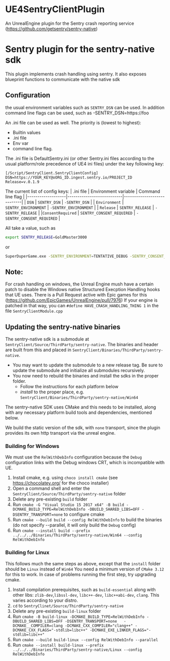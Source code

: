 # UE4SentryClientPlugin
An UnrealEngine plugin for the Sentry crash reporting service (https://github.com/getsentry/sentry-native)

# Sentry plugin for the sentry-native sdk
This plugin implements crash handling using sentry.  It also exposes blueprint functions to communicate
with the native sdk 

## Configuration
the usual environment variables such as `SENTRY_DSN` can be used.  In addition
command line flags can be used, such as -SENTRY_DSN=https://foo

An .ini file can be used as well.  The priority is (lowest to highest):
- Builtin values
- .ini file
- Env var
- command line flag.

The .ini file is  DefaultSentry.ini (or other Sentry.ini files according to the usual platform/role precedence
of UE4 ini files) under the key following key:
```
[/Script/SentryClient.SentryClientConfig]
DSN=https://YOUR_KEY@oORG_ID.ingest.sentry.io/PROJECT_ID
Release=v.0.1.9
```

The current list of config keys:
| .ini file         | Environment variable      | Command line flag          |
|-------------------|---------------------------|----------------------------|
| `DSN`             | `SENTRY_DSN`              | `-SENTRY_DSN`              |
| `Environment`     | `SENTRY_ENVIRONMENT`      | `-SENTRY_ENVIRONMENT`      |
| `Release`         | `SENTRY_RELEASE`          | `-SENTRY_RELEASE`          |
|`ConsentRequired`  | `SENTRY_CONSENT_REQUIRED` | `-SENTRY_CONSENT_REQUIRED` |

All take a value, such as
```sh
export SENTRY_RELEASE=GoldMaster3000
```
or
```sh
SuperDuperGame.exe -SENTRY_ENVIRONMENT=TENTATIVE_DEBUG -SENTRY_CONSENT_REQUIRED=1
```

##  Note:
For crash handling on windows, the Unreal Engine mush have a certain patch to disable the
Windows native Structured Execption Handling hooks that UE uses.  There is a Pull Request
active with Epic games for this (https://github.com/EpicGames/UnrealEngine/pull/7976)
If your engine is patched in that way, you can  `#define HAVE_CRASH_HANDLING_THING 1`
in the file `SentryClientModule.cpp`

## Updating the sentry-native binaries
The sentry-native sdk is a submodule at `SentryClient/Source/ThirdParty/sentry-native`.
The binaries and header are built from this and placed in `SentryClient/Binaries/ThirdParty/sentry-native`.

- You may want to update the submodule to a new release tag.  Be sure to update the submodule
  and initialize all submodules recursively.
- You now need to rebuild the binaries and install the sdks in the proper folder.
  - Follow the instructions for each platform below
  - _install_ to the proper place, e.g. `SentryClient/Binaries/ThirdParty/sentry-native/Win64`

The sentry-native SDK uses CMake and this needs to be installed, along with any necessary platform
build tools and dependencies, mentioned below.

We build the static version of the sdk, with `none` transport, since the plugin provides
its own http transport via the unreal engine.

### Building for Windows
We must use the `RelWithDebInfo` configuration because the `Debug` configuration links with
the Debug windows CRT, which is incompatible with UE.

1. Install cmake, e.g. using `choco install cmake` (see https://chocolatey.org/ for the choco installer)
2. Open a command shell and enter the `SentryClient/Source/ThirdParty/sentry-native` folder
3. Delete any pre-existing `build` folder
4. Run `cmake -G "Visual Studio 15 2017 x64" -B build -DCMAKE_BUILD_TYPE=RelWithDebInfo -DBUILD_SHARED_LIBS=OFF -DSENTRY_TRANSPORT=none` to configure cmake
6. Run `cmake --build build --config RelWithDebInfo` to build the binaries (do not specify --parallel, it will only build the `Debug` config)
7. Run `cmake --install build --prefix ../../../Binaries/ThirdParty/sentry-native/Win64 --config RelWithDebInfo`

### Building for Linux
This follows much the same steps as above, except that the `install` folder should be `Linux` instead of `Win64`
You need a minimum version of `CMake 3.12` for this to work.  In case of problems running the first
step, try upgrading cmake.
1. Install compilation prerequisites, such as `build-essential` along with other libs: `zlib-dev`,`libssl-dev`, `libc++-dev`,
   `libc++abi-dev`, `clang`.  This varies according to your distro.
2. `cd` to `SentryClinet/Source/ThirdParty/sentry-native`
3. Delete any pre-existing `build-linux` folder
2. Run `cmake -B build-linux -DCMAKE_BUILD_TYPE=RelWithDebInfo -DBUILD_SHARED_LIBS=OFF -DSENTRY_TRANSPORT=none  
       -DCMAKE__COMPILER=clang -DCMAKE_CXX_COMPILER="clang++"
       -DCMAKE_CXX_FLAGS="-stdlib=libc++" -DCMAKE_EXE_LINKER_FLAGS="-stdlib=libc++"`
3. Run `cmake --build build-linux --config RelWithDebInfo --parallel`
4. Run `cmake --install build-linux --prefix ../../../Binaries/ThirdParty/sentry-native/Linux --config RelWithDebInfo`
